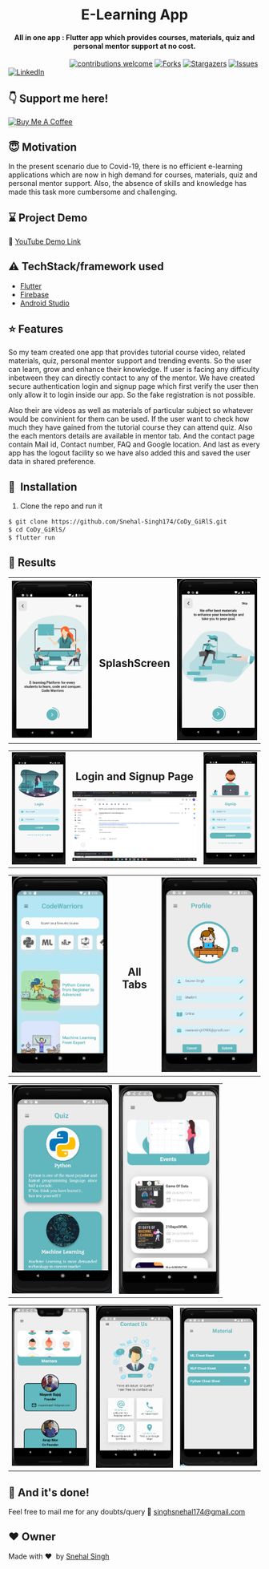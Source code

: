 <h1 align="center">E-Learning App</h1>

<div align= "center">
  <h4>All in one app : Flutter app which provides courses, materials, quiz and personal mentor support at no cost.</h4>
</div>

&nbsp;&nbsp;&nbsp;&nbsp;&nbsp;&nbsp;&nbsp;&nbsp;&nbsp;&nbsp;&nbsp;&nbsp;&nbsp;&nbsp;&nbsp;&nbsp;&nbsp;&nbsp;&nbsp;&nbsp;&nbsp;&nbsp;&nbsp;&nbsp;&nbsp;&nbsp;&nbsp;&nbsp;&nbsp;&nbsp;
[![contributions welcome](https://img.shields.io/badge/contributions-welcome-brightgreen.svg?style=flat)](https://github.com/Snehal-Singh174/CoDy_GiRlS/issues)
[![Forks](https://img.shields.io/github/forks/Snehal-Singh174/CoDy_GiRlS.svg?logo=github)](https://github.com/Snehal-Singh174/CoDy_GiRlS/network/members)
[![Stargazers](https://img.shields.io/github/stars/Snehal-Singh174/CoDy_GiRlS.svg?logo=github)](https://github.com/Snehal-Singh174/CoDy_GiRlS/stargazers)
[![Issues](https://img.shields.io/github/issues/Snehal-Singh174/CoDy_GiRlS.svg?logo=github)](https://github.com/Snehal-Singh174/CoDy_GiRlS/issues)
[![LinkedIn](https://img.shields.io/badge/-LinkedIn-black.svg?style=flat-square&logo=linkedin&colorB=555)](https://www.linkedin.com/in/snehal-singh-b5119817b/)

## :point_down: Support me here!
<a href="https://www.buymeacoffee.com/Snehal" target="_blank"><img src="https://www.buymeacoffee.com/assets/img/custom_images/orange_img.png" alt="Buy Me A Coffee" style="height: 41px !important;width: 174px !important;box-shadow: 0px 3px 2px 0px rgba(190, 190, 190, 0.5) !important;-webkit-box-shadow: 0px 3px 2px 0px rgba(190, 190, 190, 0.5) !important;" ></a>

## :innocent: Motivation
In the present scenario due to Covid-19, there is no efficient e-learning applications which are now in high demand for courses, materials, quiz and personal mentor support. Also, the absence of skills and knowledge has made this task more cumbersome and challenging. 

## :hourglass: Project Demo
:movie_camera: [YouTube Demo Link](https://www.youtube.com/watch?v=Ufds89uJy3k)

## :warning: TechStack/framework used

- [Flutter](https://flutter.dev/)
- [Firebase](https://firebase.google.com/)
- [Android Studio](https://developer.android.com/studio)

## :star: Features
So my team created one app that provides tutorial course video, related materials, quiz, personal mentor support and trending events. So the user can learn, grow and enhance their knowledge. If user is facing any difficulty inbetween they can directly contact to any of the mentor. We have created secure authentication login and signup page which first verify the user then only allow it to login inside our app. So the fake registration is not possible. 

Also their are videos as well as materials of particular subject so whatever would be convinient for them can be used. If the user want to check how much they have gained from the tutorial course they can attend quiz. Also the each mentors details are available in mentor tab. And the contact page contain Mail id, Contact number, FAQ and Google location. And last as every app has the logout facility so we have also added this and saved the user data in shared preference. 

## 🚀&nbsp; Installation
1. Clone the repo and run it
```
$ git clone https://github.com/Snehal-Singh174/CoDy_GiRlS.git
$ cd CoDy_GiRlS/
$ flutter run
```

## :key: Results

<div style="text-align: center"><table><tr>
  <td style="text-align: center">
    <img src="https://github.com/Snehal-Singh174/CoDy_GiRlS/blob/master/output/Screenshot%20(36).png" width="200"/>
</td>
<td style="text-align: center">
  <h2>SplashScreen</h2>
</td>
  <td style="text-align: center">
<img src="https://github.com/Snehal-Singh174/CoDy_GiRlS/blob/master/output/Screenshot%20(37).png" width="200"/>
</td>
</tr></table></div>

<div style="text-align: center"><table><tr>
  <td style="text-align: center">
    <img src="https://github.com/Snehal-Singh174/CoDy_GiRlS/blob/master/output/Screenshot%20(38).png" width="200"/>
</td>
<td style="text-align: center">
  <h2>Login and Signup Page</h2>
  <img src="https://github.com/Snehal-Singh174/CoDy_GiRlS/blob/master/output/Screenshot%20(233).png" width="400"/>
</td>
  <td style="text-align: center">
<img src="https://github.com/Snehal-Singh174/CoDy_GiRlS/blob/master/output/Screenshot%20(39).png" width="200"/>
</td>
</tr></table></div>

<div style="text-align: center"><table><tr>
  <td style="text-align: center">
    <img src="https://github.com/Snehal-Singh174/CoDy_GiRlS/blob/master/output/Screenshot%20(45).png" width="200"/>
</td>
<td style="text-align: center">
  <h2>All Tabs</h2>
</td>
  <td style="text-align: center">
<img src="https://github.com/Snehal-Singh174/CoDy_GiRlS/blob/master/output/Screenshot%20(47).png" width="200"/>
</td>
</tr></table>
<table><tr>
  <td style="text-align: center">
    <img src="https://github.com/Snehal-Singh174/CoDy_GiRlS/blob/master/output/Screenshot%20(48).png" width="200"/>
</td>
  <td style="text-align: center">
<img src="https://github.com/Snehal-Singh174/CoDy_GiRlS/blob/master/output/Screenshot%20(224).png" width="200"/>
</td>
</tr></table>
  <table><tr>
  <td style="text-align: center">
    <img src="https://github.com/Snehal-Singh174/CoDy_GiRlS/blob/master/output/Screenshot%20(240).png" width="200"/>
</td>
     <td style="text-align: center">
<img src="https://github.com/Snehal-Singh174/CoDy_GiRlS/blob/master/output/Screenshot%20(55).png" width="200"/>
</td>
  <td style="text-align: center">
<img src="https://github.com/Snehal-Singh174/CoDy_GiRlS/blob/master/output/Screenshot%20(62).png" width="200"/>
</td>
</tr></table>
</div>


## :clap: And it's done!
Feel free to mail me for any doubts/query 
:email: singhsnehal174@gmail.com

## :heart: Owner
Made with :heart:&nbsp;  by [Snehal Singh](https://github.com/Snehal-Singh174)
